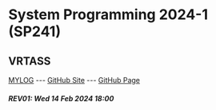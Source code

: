 ---
---
# System Programming 2024-1 (SP241)

## VRTASS

[MYLOG](TXT/mylog.txt) --- [GitHub Site](https://github.com/vrtass/sp241/) --- [GitHub Page](https://vrtass.github.io/sp241/) 

##### REV01: Wed 14 Feb 2024 18:00

